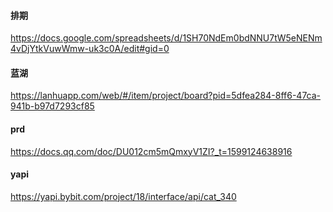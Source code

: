 #### 排期
https://docs.google.com/spreadsheets/d/1SH70NdEm0bdNNU7tW5eNENm4vDjYtkVuwWmw-uk3c0A/edit#gid=0
#### 蓝湖
https://lanhuapp.com/web/#/item/project/board?pid=5dfea284-8ff6-47ca-941b-b97d7293cf85
#### prd
https://docs.qq.com/doc/DU012cm5mQmxyV1ZI?_t=1599124638916
#### yapi
https://yapi.bybit.com/project/18/interface/api/cat_340